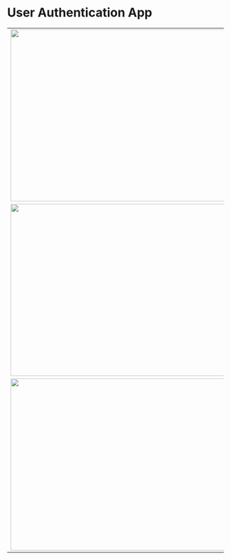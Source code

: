 # User Authentication App
<table>
  <tr>
    <td><image src="images/signup_page.png" height="400" width="720"></td>
  </tr>
  <tr>
    <td><image src="images/signin_page.png" height="400" width="720"></td>
  </tr>
  <tr>
    <td><image src="images/home_page.png" height="400" width="720"></td>
  </tr>
</table>